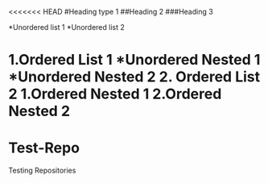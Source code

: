 <<<<<<< HEAD
#Heading type 1
##Heading 2
###Heading 3

*Unordered list 1
*Unordered list 2

1.Ordered List 1
  *Unordered Nested 1
  *Unordered Nested 2
2. Ordered List 2
  1.Ordered Nested 1
  2.Ordered Nested 2
=======
Test-Repo
=========

Testing Repositories